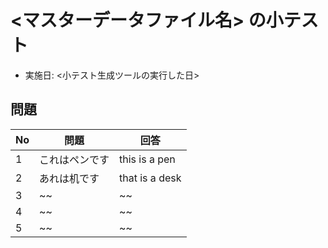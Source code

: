 # <マスターデータファイル名> の小テスト

- 実施日: <小テスト生成ツールの実行した日>

## 問題

| No | 問題           | 回答           |
|----|----------------|----------------|
| 1  | これはペンです | this is a pen  |
| 2  | あれは机です   | that is a desk |
| 3  | ~~             | ~~             |
| 4  | ~~             | ~~             |
| 5  | ~~             | ~~             |

